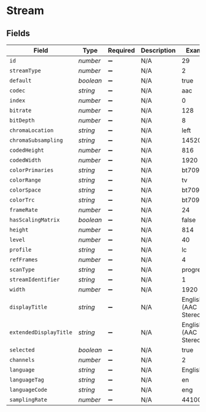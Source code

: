 # Stream


## Fields

| Field                  | Type                   | Required               | Description            | Example                |
| ---------------------- | ---------------------- | ---------------------- | ---------------------- | ---------------------- |
| `id`                   | *number*               | :heavy_minus_sign:     | N/A                    | 29                     |
| `streamType`           | *number*               | :heavy_minus_sign:     | N/A                    | 2                      |
| `default`              | *boolean*              | :heavy_minus_sign:     | N/A                    | true                   |
| `codec`                | *string*               | :heavy_minus_sign:     | N/A                    | aac                    |
| `index`                | *number*               | :heavy_minus_sign:     | N/A                    | 0                      |
| `bitrate`              | *number*               | :heavy_minus_sign:     | N/A                    | 128                    |
| `bitDepth`             | *number*               | :heavy_minus_sign:     | N/A                    | 8                      |
| `chromaLocation`       | *string*               | :heavy_minus_sign:     | N/A                    | left                   |
| `chromaSubsampling`    | *string*               | :heavy_minus_sign:     | N/A                    | 14520                  |
| `codedHeight`          | *number*               | :heavy_minus_sign:     | N/A                    | 816                    |
| `codedWidth`           | *number*               | :heavy_minus_sign:     | N/A                    | 1920                   |
| `colorPrimaries`       | *string*               | :heavy_minus_sign:     | N/A                    | bt709                  |
| `colorRange`           | *string*               | :heavy_minus_sign:     | N/A                    | tv                     |
| `colorSpace`           | *string*               | :heavy_minus_sign:     | N/A                    | bt709                  |
| `colorTrc`             | *string*               | :heavy_minus_sign:     | N/A                    | bt709                  |
| `frameRate`            | *number*               | :heavy_minus_sign:     | N/A                    | 24                     |
| `hasScalingMatrix`     | *boolean*              | :heavy_minus_sign:     | N/A                    | false                  |
| `height`               | *number*               | :heavy_minus_sign:     | N/A                    | 814                    |
| `level`                | *number*               | :heavy_minus_sign:     | N/A                    | 40                     |
| `profile`              | *string*               | :heavy_minus_sign:     | N/A                    | lc                     |
| `refFrames`            | *number*               | :heavy_minus_sign:     | N/A                    | 4                      |
| `scanType`             | *string*               | :heavy_minus_sign:     | N/A                    | progressive            |
| `streamIdentifier`     | *string*               | :heavy_minus_sign:     | N/A                    | 1                      |
| `width`                | *number*               | :heavy_minus_sign:     | N/A                    | 1920                   |
| `displayTitle`         | *string*               | :heavy_minus_sign:     | N/A                    | English (AAC Stereo)   |
| `extendedDisplayTitle` | *string*               | :heavy_minus_sign:     | N/A                    | English (AAC Stereo)   |
| `selected`             | *boolean*              | :heavy_minus_sign:     | N/A                    | true                   |
| `channels`             | *number*               | :heavy_minus_sign:     | N/A                    | 2                      |
| `language`             | *string*               | :heavy_minus_sign:     | N/A                    | English                |
| `languageTag`          | *string*               | :heavy_minus_sign:     | N/A                    | en                     |
| `languageCode`         | *string*               | :heavy_minus_sign:     | N/A                    | eng                    |
| `samplingRate`         | *number*               | :heavy_minus_sign:     | N/A                    | 44100                  |